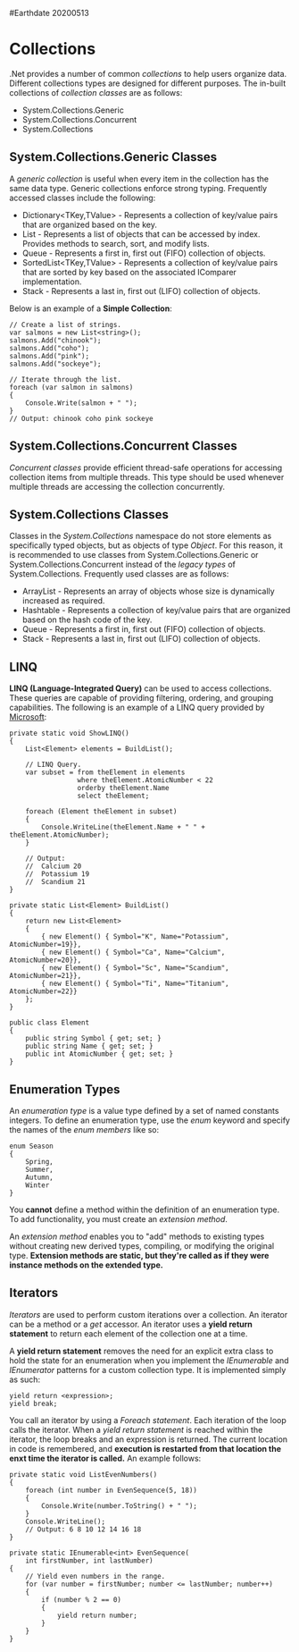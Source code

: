 #Earthdate 20200513
# Collections
.Net provides a number of common *collections* to help users organize data. Different collections types are designed for different purposes. The in-built collections of *collection classes* are as follows:

- System.Collections.Generic
- System.Collections.Concurrent
- System.Collections

## System.Collections.Generic Classes
A *generic collection* is useful when every item in the collection has the same data type. Generic collections enforce strong typing. Frequently accessed classes include the following:

- Dictionary<TKey,TValue> - Represents a collection of key/value pairs that are organized based on the key.
- List<T> - Represents a list of objects that can be accessed by index. Provides methods to search, sort, and modify lists.
- Queue<T> - Represents a first in, first out (FIFO) collection of objects.
- SortedList<TKey,TValue> - Represents a collection of key/value pairs that are sorted by key based on the associated IComparer<T> implementation.
- Stack<T> - Represents a last in, first out (LIFO) collection of objects.

Below is an example of a **Simple Collection**:

```
// Create a list of strings.
var salmons = new List<string>();
salmons.Add("chinook");
salmons.Add("coho");
salmons.Add("pink");
salmons.Add("sockeye");

// Iterate through the list.
foreach (var salmon in salmons)
{
    Console.Write(salmon + " ");
}
// Output: chinook coho pink sockeye
```

## System.Collections.Concurrent Classes
*Concurrent classes* provide efficient thread-safe operations for accessing collection items from multiple threads. This type should be used whenever multiple threads are accessing the collection concurrently. 

## System.Collections Classes
Classes in the *System.Collections* namespace do not store elements as specifically typed objects, but as objects of type *Object*. For this reason, it is recommended to use classes from System.Collections.Generic or System.Collections.Concurrent instead of the *legacy types* of System.Collections. Frequently used classes are as follows:

- ArrayList - Represents an array of objects whose size is dynamically increased as required.
- Hashtable - Represents a collection of key/value pairs that are organized based on the hash code of the key.
- Queue - Represents a first in, first out (FIFO) collection of objects.
- Stack - Represents a last in, first out (LIFO) collection of objects.

## LINQ
**LINQ (Language-Integrated Query)** can be used to access collections. These queries are capable of providing  filtering, ordering, and grouping capabilities. The following is an example of a LINQ query provided by [Microsoft](https://docs.microsoft.com/en-us/dotnet/csharp/programming-guide/concepts/collections):

```
private static void ShowLINQ()
{
    List<Element> elements = BuildList();

    // LINQ Query.
    var subset = from theElement in elements
                 where theElement.AtomicNumber < 22
                 orderby theElement.Name
                 select theElement;

    foreach (Element theElement in subset)
    {
        Console.WriteLine(theElement.Name + " " + theElement.AtomicNumber);
    }

    // Output:
    //  Calcium 20
    //  Potassium 19
    //  Scandium 21
}

private static List<Element> BuildList()
{
    return new List<Element>
    {
        { new Element() { Symbol="K", Name="Potassium", AtomicNumber=19}},
        { new Element() { Symbol="Ca", Name="Calcium", AtomicNumber=20}},
        { new Element() { Symbol="Sc", Name="Scandium", AtomicNumber=21}},
        { new Element() { Symbol="Ti", Name="Titanium", AtomicNumber=22}}
    };
}

public class Element
{
    public string Symbol { get; set; }
    public string Name { get; set; }
    public int AtomicNumber { get; set; }
}
```

## Enumeration Types
An *enumeration type* is a value type defined by a set of named constants integers. To define an enumeration type, use the *enum* keyword and specify the names of the *enum members* like so:

```
enum Season
{
    Spring,
    Summer,
    Autumn,
    Winter
}
```

You **cannot** define a method within the definition of an enumeration type. To add functionality, you must create an *extension method*.

An *extension method* enables you to "add" methods to existing types without creating new derived types, compiling, or modifying the original type. **Extension methods are static, but they're called as if they were instance methods on the extended type.** 

## Iterators
*Iterators* are used to perform custom iterations over a collection. An iterator can be a method or a *get* accessor. An iterator uses a **yield return statement** to return each element of the collection one at a time.

A **yield return statement** removes the need for an explicit extra class to hold the state for an enumeration when you implement the *IEnumerable* and *IEnumerator* patterns for a custom collection type. It is implemented simply as such:

```
yield return <expression>;
yield break;
```

You call an iterator by using a *Foreach statement*. Each iteration of the loop calls the iterator. When a *yield return statement* is reached within the iterator, the loop breaks and an expression is returned. The current location in code is remembered, and **execution is restarted from that location the enxt time the iterator is called.** An example follows:

```
private static void ListEvenNumbers()
{
    foreach (int number in EvenSequence(5, 18))
    {
        Console.Write(number.ToString() + " ");
    }
    Console.WriteLine();
    // Output: 6 8 10 12 14 16 18
}

private static IEnumerable<int> EvenSequence(
    int firstNumber, int lastNumber)
{
    // Yield even numbers in the range.
    for (var number = firstNumber; number <= lastNumber; number++)
    {
        if (number % 2 == 0)
        {
            yield return number;
        }
    }
}
```
